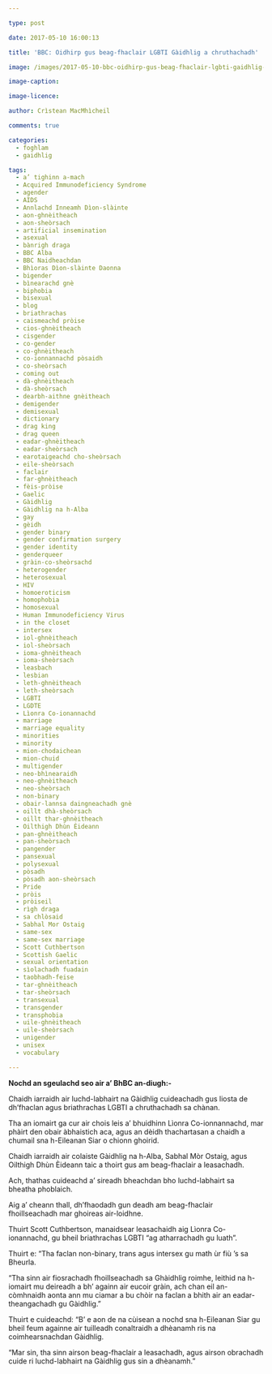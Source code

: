 ```yaml
---

type: post

date: 2017-05-10 16:00:13

title: 'BBC: Oidhirp gus beag-fhaclair LGBTI Gàidhlig a chruthachadh'

image: /images/2017-05-10-bbc-oidhirp-gus-beag-fhaclair-lgbti-gaidhlig-a-chruthachadh.png

image-caption:

image-licence:

author: Crìstean MacMhìcheil

comments: true

categories:
  - foghlam
  - gaidhlig

tags:
  - a’ tighinn a-mach
  - Acquired Immunodeficiency Syndrome
  - agender
  - AIDS
  - Annlachd Inneamh Dìon-slàinte
  - aon-ghnèitheach
  - aon-sheòrsach
  - artificial insemination
  - asexual
  - bànrigh draga
  - BBC Alba
  - BBC Naidheachdan
  - Bhìoras Dìon-slàinte Daonna
  - bigender
  - bìnearachd gnè
  - biphobia
  - bisexual
  - blog
  - briathrachas
  - caismeachd pròise
  - cios-ghnèitheach
  - cisgender
  - co-gender
  - co-ghnèitheach
  - co-ionnannachd pòsaidh
  - co-sheòrsach
  - coming out
  - dà-ghnèitheach
  - dà-sheòrsach
  - dearbh-aithne gnèitheach
  - demigender
  - demisexual
  - dictionary
  - drag king
  - drag queen
  - eadar-ghnèitheach
  - eadar-sheòrsach
  - earotaigeachd cho-sheòrsach
  - eile-sheòrsach
  - faclair
  - far-ghnèitheach
  - fèis-pròise
  - Gaelic
  - Gàidhlig
  - Gàidhlig na h-Alba
  - gay
  - gèidh
  - gender binary
  - gender confirmation surgery
  - gender identity
  - genderqueer
  - gràin-co-sheòrsachd
  - heterogender
  - heterosexual
  - HIV
  - homoeroticism
  - homophobia
  - homosexual
  - Human Immunodeficiency Virus
  - in the closet
  - intersex
  - iol-ghnèitheach
  - iol-sheòrsach
  - ioma-ghnèitheach
  - ioma-sheòrsach
  - leasbach
  - lesbian
  - leth-ghnèitheach
  - leth-sheòrsach
  - LGBTI
  - LGDTE
  - Lìonra Co-ionannachd
  - marriage
  - marriage equality
  - minorities
  - minority
  - mion-chodaichean
  - mion-chuid
  - multigender
  - neo-bhìnearaidh
  - neo-ghnèitheach
  - neo-sheòrsach
  - non-binary
  - obair-lannsa daingneachadh gnè
  - oillt dhà-sheòrsach
  - oillt thar-ghnèitheach
  - Oilthigh Dhùn Èideann
  - pan-ghnèitheach
  - pan-sheòrsach
  - pangender
  - pansexual
  - polysexual
  - pòsadh
  - pòsadh aon-sheòrsach
  - Pride
  - pròis
  - pròiseil
  - rìgh draga
  - sa chlòsaid
  - Sabhal Mor Ostaig
  - same-sex
  - same-sex marriage
  - Scott Cuthbertson
  - Scottish Gaelic
  - sexual orientation
  - sìolachadh fuadain
  - taobhadh-feise
  - tar-ghnèitheach
  - tar-sheòrsach
  - transexual
  - transgender
  - transphobia
  - uile-ghnèitheach
  - uile-sheòrsach
  - unigender
  - unisex
  - vocabulary

---
```


**Nochd an sgeulachd seo air a&#8217; BhBC an-diugh:-**

Chaidh iarraidh air luchd-labhairt na Gàidhlig cuideachadh gus liosta de dh&#8217;fhaclan agus briathrachas LGBTI a chruthachadh sa chànan.

<!--more-->

Tha an iomairt ga cur air chois leis a&#8217; bhuidhinn Lìonra Co-ionnannachd, mar phàirt den obair àbhaistich aca, agus an dèidh thachartasan a chaidh a chumail sna h-Eileanan Siar o chionn ghoirid.

Chaidh iarraidh air colaiste Gàidhlig na h-Alba, Sabhal Mòr Ostaig, agus Oilthigh Dhùn Èideann taic a thoirt gus am beag-fhaclair a leasachadh.

Ach, thathas cuideachd a&#8217; sireadh bheachdan bho luchd-labhairt sa bheatha phoblaich.

Aig a&#8217; cheann thall, dh&#8217;fhaodadh gun deadh am beag-fhaclair fhoillseachadh mar ghoireas air-loidhne.

Thuirt Scott Cuthbertson, manaidsear leasachaidh aig Lìonra Co-ionannachd, gu bheil briathrachas LGBTI &#8220;ag atharrachadh gu luath&#8221;.

Thuirt e: &#8220;Tha faclan non-binary, trans agus intersex gu math ùr fiù &#8217;s sa Bheurla.

&#8220;Tha sinn air fiosrachadh fhoillseachadh sa Ghàidhlig roimhe, leithid na h-iomairt mu deireadh a bh&#8217; againn air eucoir gràin, ach chan eil an-còmhnaidh aonta ann mu ciamar a bu chòir na faclan a bhith air an eadar-theangachadh gu Gàidhlig.&#8221;

Thuirt e cuideachd: &#8220;B&#8217; e aon de na cùisean a nochd sna h-Eileanan Siar gu bheil feum againne air tuilleadh conaltraidh a dhèanamh ris na coimhearsnachdan Gàidhlig.

&#8220;Mar sin, tha sinn airson beag-fhaclair a leasachadh, agus airson obrachadh cuide ri luchd-labhairt na Gàidhlig gus sin a dhèanamh.&#8221;

